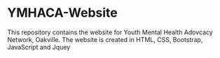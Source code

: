 # YMHACA-Website
This repository contains the website for Youth Mental Health Adovcacy Network, Oakville. The website is created in HTML, CSS, Bootstrap, JavaScript and Jquey
